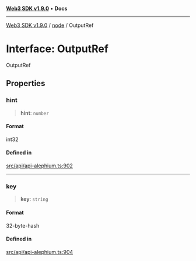 [**Web3 SDK v1.9.0**](../../../README.md) • **Docs**

***

[Web3 SDK v1.9.0](../../../globals.md) / [node](../README.md) / OutputRef

# Interface: OutputRef

OutputRef

## Properties

### hint

> **hint**: `number`

#### Format

int32

#### Defined in

[src/api/api-alephium.ts:902](https://github.com/Mystic-Nayy/alephium-web3/blob/c1afd789a197ce5fe21f08c2965942090157c33d/packages/web3/src/api/api-alephium.ts#L902)

***

### key

> **key**: `string`

#### Format

32-byte-hash

#### Defined in

[src/api/api-alephium.ts:904](https://github.com/Mystic-Nayy/alephium-web3/blob/c1afd789a197ce5fe21f08c2965942090157c33d/packages/web3/src/api/api-alephium.ts#L904)
